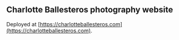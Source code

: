 ## Charlotte Ballesteros photography website

Deployed at [https://charlotteballesteros.com](https://charlotteballesteros.com).

